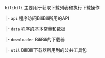 `bilibili` 主要用于获取下载列表和执行下载操作

​	|- `api` 程序访问BiliBili所用的API

​	|- `data` 程序的基本常量和数据

​	|- `downloader` BiliBili的下载器

​	|- `util` BiliBili下载器所用到的公共工具包